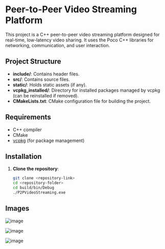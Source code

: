 # Peer-to-Peer Video Streaming Platform

This project is a C++ peer-to-peer video streaming platform designed for real-time, low-latency video sharing. It uses the Poco C++ libraries for networking, communication, and user interaction.

## Project Structure

- **include/**: Contains header files.
- **src/**: Contains source files.
- **static/**: Holds static assets (if any).
- **vcpkg_installed/**: Directory for installed packages managed by vcpkg (can be reinstalled if removed).
- **CMakeLists.txt**: CMake configuration file for building the project.

## Requirements

- C++ compiler
- CMake
- [vcpkg](https://github.com/microsoft/vcpkg) (for package management)

## Installation

1. **Clone the repository**:
   ```bash
   git clone <repository-link>
   cd <repository-folder>
   cd build/bin/Debug
   ./P2PVideoStreaming.exe

## Images 

![image](https://github.com/user-attachments/assets/726fb428-747e-43ce-85f1-85e44417c968)

![image](https://github.com/user-attachments/assets/ab4b2f27-b7f4-4da9-9999-a17a777ba05b)

![image](https://github.com/user-attachments/assets/78aaa539-24ae-4ccf-af8b-eacc3c9dde6c)






